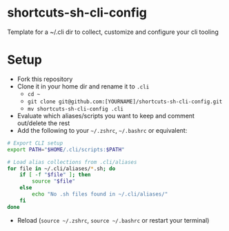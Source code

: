 # shortcuts-sh-cli-config
Template for a ~/.cli dir to collect, customize and configure your cli tooling

# Setup
- Fork this repository
- Clone it in your home dir and rename it to `.cli`
  - `cd ~`
  - `git clone git@github.com:[YOURNAME]/shortcuts-sh-cli-config.git`
  - `mv shortcuts-sh-cli-config .cli`
- Evaluate which aliases/scripts you want to keep and comment out/delete the rest
- Add the following to your `~/.zshrc`, `~/.bashrc` or equivalent:
```bash
# Export CLI setup
export PATH="$HOME/.cli/scripts:$PATH"

# Load alias collections from .cli/aliases
for file in ~/.cli/aliases/*.sh; do
    if [ -f "$file" ]; then
        source "$file"
    else
        echo "No .sh files found in ~/.cli/aliases/"
    fi
done
```
- Reload (`source ~/.zshrc`, `source ~/.bashrc` or restart your terminal)
